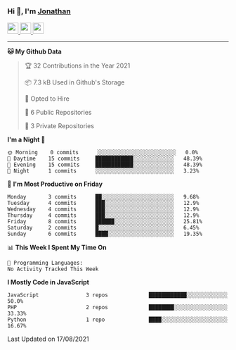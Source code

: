 ### Hi 👋, I'm [Jonathan](https://jonathan-d.ch) 


<p>
  <a href="https://www.twitter.com/redkill2108">
    <img src="https://img.shields.io/badge/twitter-%231DA1F2.svg?&style=for-the-badge&logo=twitter&logoColor=white" height=25>
  </a>
  <a href="https://www.linkedin.com/in/jdebetaz">
    <img src="https://img.shields.io/badge/linkedin-%230077B5.svg?&style=for-the-badge&logo=linkedin&logoColor=white" height=25>
  </a>
  <a href="https://www.instagram.com/jdebetaz/">
    <img src="https://img.shields.io/badge/instagram-%23E4405F.svg?&style=for-the-badge&logo=instagram&logoColor=white" height=25>
  </a>
</p>

-------

<!--START_SECTION:waka-->
**🐱 My Github Data** 

> 🏆 32 Contributions in the Year 2021
 > 
> 📦 7.3 kB Used in Github's Storage 
 > 
> 💼 Opted to Hire
 > 
> 📜 6 Public Repositories 
 > 
> 🔑 3 Private Repositories  
 > 
**I'm a Night 🦉** 

```text
🌞 Morning    0 commits      ░░░░░░░░░░░░░░░░░░░░░░░░░   0.0% 
🌆 Daytime    15 commits     ████████████░░░░░░░░░░░░░   48.39% 
🌃 Evening    15 commits     ████████████░░░░░░░░░░░░░   48.39% 
🌙 Night      1 commits      ░░░░░░░░░░░░░░░░░░░░░░░░░   3.23%

```
📅 **I'm Most Productive on Friday** 

```text
Monday       3 commits      ██░░░░░░░░░░░░░░░░░░░░░░░   9.68% 
Tuesday      4 commits      ███░░░░░░░░░░░░░░░░░░░░░░   12.9% 
Wednesday    4 commits      ███░░░░░░░░░░░░░░░░░░░░░░   12.9% 
Thursday     4 commits      ███░░░░░░░░░░░░░░░░░░░░░░   12.9% 
Friday       8 commits      ██████░░░░░░░░░░░░░░░░░░░   25.81% 
Saturday     2 commits      █░░░░░░░░░░░░░░░░░░░░░░░░   6.45% 
Sunday       6 commits      ████░░░░░░░░░░░░░░░░░░░░░   19.35%

```


📊 **This Week I Spent My Time On** 

```text
💬 Programming Languages: 
No Activity Tracked This Week

```

**I Mostly Code in JavaScript** 

```text
JavaScript               3 repos             ████████████░░░░░░░░░░░░░   50.0% 
PHP                      2 repos             ████████░░░░░░░░░░░░░░░░░   33.33% 
Python                   1 repo              ████░░░░░░░░░░░░░░░░░░░░░   16.67%

```



 Last Updated on 17/08/2021
<!--END_SECTION:waka-->
